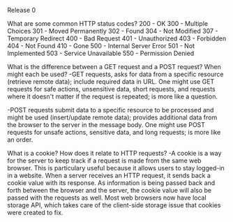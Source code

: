 Release 0

What are some common HTTP status codes?
200 - OK
300 - Multiple Choices
301 - Moved Permanently
302 - Found
304 - Not Modified
307 - Temporary Redirect
400 - Bad Request
401 - Unauthorized
403 - Forbidden
404 - Not Found
410 - Gone
500 - Internal Server Error
501 - Not Implemented
503 - Service Unavailable
550 - Permission Denied


What is the difference between a GET request and a POST request? When might each be used?
-GET requests, asks for data from a specific resource (retrieve remote data); include required data in URL. One might use GET requests for safe actions, unsensitive data, short requests, and requests where it doesn't matter if the request is repeated; is more like a question.

-POST requests submit data to a specific resource to be processed and might be used (insert/update remote data); provides additional data from the browser to the server in the message body. One might use POST requests for unsafe actions, sensitive data, and long requests; is more like an order.


What is a cookie? How does it relate to HTTP requests?
-A cookie is a way for the server to keep track if a request is made from the same web browser. This is particulary useful because it allows users to stay logged-in in a website. When a server receives an HTTP request, it sends back a cookie value with its response. As information is being passed back and forth between the browser and the server, the cookie value will also be passed with the requests as well. Most web browsers now have local storage API, which takes care of the client-side storage issue that cookies were created to fix.
